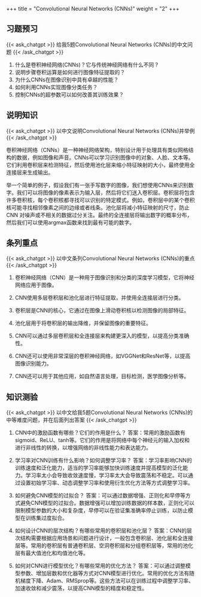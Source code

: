 +++
title = "Convolutional Neural Networks (CNNs)"
weight = "2"
+++
## 习题预习
{{< ask_chatgpt >}}
给我5题Convolutional Neural Networks (CNNs)的中文问题
{{< /ask_chatgpt >}}

1. 什么是卷积神经网络(CNNs)？它与传统神经网络有什么不同？ 
2. 说明步骤卷积运算是如何进行图像特征提取的？ 
3. 为什么CNNs在图像识别中具有卓越的性能？ 
4. 如何利用CNNs实现图像分类任务？ 
5. 控制CNNs的超参数可以如何改善其训练效果？   

## 说明知识
{{< ask_chatgpt >}}
以中文说明Convolutional Neural Networks (CNNs)并举例
{{< /ask_chatgpt >}}

卷积神经网络（CNNs）是一种神经网络架构，特别设计用于处理具有类似网格结构的数据，例如图像和声音。CNNs可以学习识别图像中的对象、人脸、文本等。它们利用卷积层来检测特征，然后使用池化层来缩小特征映射的大小，最终使用全连接层来生成输出。

举一个简单的例子，假设我们有一张手写数字的图像，我们想使用CNNs来识别数字。我们可以将图像的像素表示为输入层，然后将它们送入卷积层。卷积层将包含许多卷积核，每个卷积核都寻找可以识别的特定模式。例如，卷积层中的某个卷积核可能寻找相邻像素之间的边缘或者线条。池化层将减小特征映射的尺寸，防止 CNN 对噪声或不相关的数据过分关注。最终的全连接层将输出数字的概率分布，然后我们可以使用argmax函数来找到最有可能的数字。   

## 条列重点
{{< ask_chatgpt >}}
以中文条列Convolutional Neural Networks (CNNs)的重点
{{< /ask_chatgpt >}}

1. 卷积神经网络（CNN）是一种用于图像识别和分类的深度学习模型，它将神经网络应用于图像。

2. CNN使用多层卷积层和池化层进行特征提取，并使用全连接层进行分类。

3. 卷积层是CNN的核心，它通过在图像上滑动卷积核以检测图像的局部特征。

4. 池化层用于将卷积层的输出降维，并保留图像的重要特征。

5. CNN可以通过多层卷积层和全连接层来构建更深入的模型，以提高分类准确性。

6. CNN还可以使用非常深层的卷积神经网络，如VGGNet和ResNet等，以提高图像识别能力。

7. CNN还可以用于其他应用，如自然语言处理，目标检测，医学图像分析等。   

## 知识测验
{{< ask_chatgpt >}}
以中文给我5题Convolutional Neural Networks (CNNs)的中等难度问题，并在后面列出答案
{{< /ask_chatgpt >}}

1. CNN中的激励函数有哪些？它们的作用是什么？
答案：常用的激励函数有sigmoid、ReLU、tanh等。它们的作用是将网络中每个神经元的输入加权和进行非线性的转换，以增强网络的非线性能力和表达能力。

2. 学习率对CNN训练有什么影响？如何调整学习率？
答案：学习率影响CNN的训练速度和泛化能力，适当的学习率能够加快训练速度并提高模型的泛化能力。学习率太小会导致收敛速度慢，学习率太大会导致震荡和不稳定。可以通过设置初始学习率、动态调整学习率和使用衍生优化方法等方式调整学习率。

3. 如何避免CNN模型的过拟合？
答案：可以通过数据增强、正则化和早停等方式避免CNN模型的过拟合。数据增强可以增加训练数据的样本数，正则化可以限制模型参数的大小和复杂度，早停可以在验证集准确率停止训练，以防止模型在训练集过度拟合。

4. 如何设计CNN的层次结构？有哪些常用的卷积层和池化层？
答案：CNN的层次结构需要根据应用场景和问题进行设计，一般包含卷积层、池化层和全连接层等。常用的卷积层有普通卷积层、空洞卷积层和分组卷积层等，常用的池化层有最大值池化和均值池化等。

5. 如何对CNN进行模型优化？有哪些常用的优化方法？
答案：可以通过调整模型参数、增加层数和优化器等方式对CNN模型进行优化。常用的优化方法有随机梯度下降、Adam、RMSprop等。这些方法可以在训练过程中调整学习率、加速收敛和减少震荡，以提高CNN模型的精度和稳定性。   

